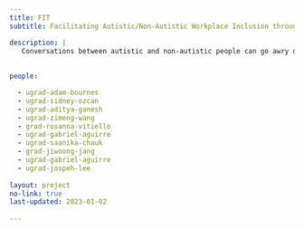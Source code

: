 ```yaml
---
title: FIT
subtitle: Facilitating Autistic/Non-Autistic Workplace Inclusion through Technology

description: |
   Conversations between autistic and non-autistic people can go awry due to differing cognitive styles. Challenges that arise in workplace conversations such as job interviews or performance evaluations can lead to poor outcomes for autistic employees. FIT employs AI to identify verbal and non-verbal conversational cues that signify when interactions are going poorly. Our goal is to facilitate conversations and help the conversants repair miscommunications and misunderstandings.
   
   
people: 

  - ugrad-adam-bournes
  - ugrad-sidney-ozcan
  - ugrad-aditya-ganesh
  - ugrad-zimeng-wang
  - grad-rosanna-vitiello
  - ugrad-gabriel-aguirre
  - ugrad-saanika-chauk
  - grad-jiwoong-jang
  - ugrad-gabriel-aguirre
  - ugrad-jospeh-lee
  
layout: project
no-link: true
last-updated: 2023-01-02
   
---
```

